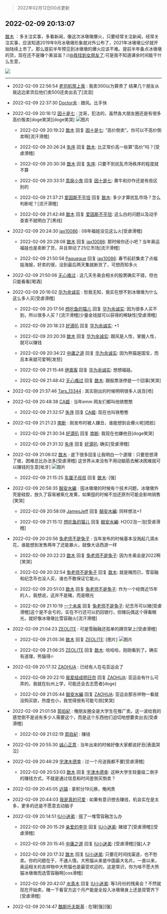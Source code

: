 > 2022年02月12日00点更新
<link rel="stylesheet" href="https://cdn.jsdelivr.net/gh/taotie6/sampleJSON@main/css/photo_show.css">
<meta name="referrer" content="no-referrer" />


 ## 2022-02-09 20:13:07 

 [㪚木](https://www.coolapk.com/feed/33423852?shareKey=MTYzZTFmYzVlZmI1NjIwM2JjYjM~) ：多关注实事，多看新闻，像这次冰墩墩爆火，只要经常关注新闻，经常关注实事，应该知道2019年9月冰墩墩形象就对外公布了，2021年冰墩墩公仔就开始陆续上市了。那么提前半年预见到冰墩墩的爆火应该不难。提前半年备点冰墩墩的货，现在还不是赚个美滋滋<!--break-->？//<a class="feed-link-uname" href="/u/我找到女朋友了">@我找到女朋友了</a>:可是我不知道课余时间能干什么生意， 

<div class="album">
<img class="img-item" src="https://image.coolapk.com/feed/2022/0209/20/1081091_fb2cc295_8786_6537_271@1440x2249.jpeg" />
</div>

 ------- 

- 2022-02-09 22:56:54 [老司机带上我](uid=1912353) : 我卖300以为算贵了 结果几个朋友从我这边拿货后他们卖500还卖出去了[流泪] 

- 2022-02-09 22:37:30 [Doctor余](uid=1383402) : 跟风。比手快 

- 2022-02-09 20:16:12 [因十是七](uid=1449279) : 沈哥，犯法的，虽然各大朋友圈还是有很多高价贩卖[doge笑哭][doge笑哭] ![图片](https://image.coolapk.com/feed/2022/0209/20/1449279_3aeb271f_8971_6073_302@801x696.jpeg)

    - 2022-02-09 20:19:22 [㪚木](uid=1081091) 回复 [因十是七](uid=1449279): “高价倒卖”。你可以不高价倒卖啊[流汗滑稽] 

    - 2022-02-09 20:26:24 [失序](uid=1009107) 回复 [㪚木](uid=1081091): 比正常价高一些算“高价”吗？[受虐滑稽] 

    - 2022-02-09 20:30:38 [㪚木](uid=1081091) 回复 [失序](uid=1009107): 只要不到扰乱市场秩序的程度就不算 

    - 2022-02-09 20:33:51 [乖戾小鬼](uid=3038000) 回复 [因十是七](uid=1449279): 黄牛和炒作还是有些区别的 

    - 2022-02-09 21:37:21 [爱因斯不平坦](uid=834251) 回复 [㪚木](uid=1081091): 多少才算扰乱市场？怎么判断呢？[流汗滑稽] 

    - 2022-02-09 21:42:48 [㪚木](uid=1081091) 回复 [爱因斯不平坦](uid=834251): 这么白的问题以及动手查查不就明白了[黑线] 

- 2022-02-09 20:24:30 [jax10086](uid=797822) : 08年福娃没见这么火[受虐滑稽] 

    - 2022-02-09 20:28:08 [㪚木](uid=1081091) 回复 [jax10086](uid=797822): 那时候你还小吧？当年奥运福娃也是卖断了货，并且带动了25亿市场[流汗滑稽] 

    - 2022-02-09 21:50:58 [Paqueque](uid=685582) 回复 [jax10086](uid=797822): 春节前赶集卖了点福娃海报，好卖的很，没到最后两天集就断货了，可想而知多火 

- 2022-02-09 21:50:06 [无心难过](uid=3681127) : 这几天冬奥会相关的股票确实不错，但也只能看看[喝酒] 

- 2022-02-09 20:16:02 [华为余诚实](uid=1792952) : 恕我无知，我实在想不到冰墩墩为什么这么多人买[受虐滑稽] 

    - 2022-02-09 20:17:56 [想吃鱼的猫儿](uid=2084496) 回复 [华为余诚实](uid=1792952): 因为很多人买不到，所以很多人买？[流汗滑稽]少量金钱就可以获得的稀缺性[受虐滑稽] 

    - 2022-02-09 20:18:23 [好滴叭](uid=5526219) 回复 [华为余诚实](uid=1792952): +1 

    - 2022-02-09 20:20:39 [㪚木](uid=1081091) 回复 [华为余诚实](uid=1792952): 跟风是人性，掌握人性，就可以赚钱 

    - 2022-02-09 20:34:22 [中庸之道](uid=2894334) 回复 [华为余诚实](uid=1792952): 因为熊猫是国宝，而且本来就可爱啊[发怒] 

    - 2022-02-09 21:15:48 [伊嵩客](uid=1080769) 回复 [华为余诚实](uid=1792952): 想想福娃。 

    - 2022-02-09 21:48:42 [无心难过](uid=3681127) 回复 [㪚木](uid=1081091): 跟股票涨停是一个回事[笑哭] 

- 2022-02-09 21:37:46 [Tars_13344](uid=1060315) : 其实刚出的时候明明很多人说丑[喷] 

- 2022-02-09 20:48:38 [CA姬](uid=1922333) : 当年emm 网友们都叫他铁憨憨 

    - 2022-02-09 21:32:57 [失序](uid=1009107) 回复 [CA姬](uid=1922333): 现在也叫铁憨憨 

- 2022-02-09 21:21:23 [南断](uid=1225983) : 刚发布时被人嫌丑，谁能想到会爆火呢[捂脸] 

    - 2022-02-09 21:30:34 [好滴叭](uid=5526219) 回复 [南断](uid=1225983): 我现在也嫌他丑[doge笑哭] 

    - 2022-02-09 21:31:32 [失序](uid=1009107) 回复 [好滴叭](uid=5526219): 确实[受虐滑稽] 

- 2022-02-09 21:08:02 [㪚木](uid=1081091) : 底下很多回复让我明白一个道理：只要思想滑了坡，困难总比办法多[受虐滑稽]
这世界从来没有不用动脑筋去解决困难就可以赚钱的生意[呲牙] ![图片](https://image.coolapk.com/feed/2022/0209/21/1081091_111d069d_2081_7046_682@180x122.gif)

    - 2022-02-09 21:15:25 [车厘子叔叔](uid=1756803) 回复 [㪚木](uid=1081091): [强] 

- 2022-02-09 20:56:35 [醅安水編](uid=2758074) : 囤冰墩墩的时候有个技术问题，冰墩墩外壳是硅胶，放久了容易被氧化发黄，如果囤的时候不加还原剂可能会影响销售[笑哭] 

    - 2022-02-09 20:58:09 [JamesJeff](uid=1555434) 回复 [醅安水編](uid=2758074): 同样想法+1 

    - 2022-02-09 21:15:12 [想吃鱼的猫儿](uid=2084496) 回复 [醅安水編](uid=2758074): H2O2泡一泡[受虐滑稽] 

- 2022-02-09 20:20:56 [兔老师不是兔子](uid=2909638) : 当年发布的时候基本没溅起几滴水花，谁能想到发售两年了还能暴火，就像大话西游一样 

    - 2022-02-09 20:22:23 [㪚木](uid=1081091) 回复 [兔老师不是兔子](uid=2909638): 因为冬奥会是2022啊[笑哭] 

    - 2022-02-09 20:32:54 [兔老师不是兔子](uid=2909638) 回复 [㪚木](uid=1081091): 就是赌而已，雪容融和纪念币也没人买，谁也不敢保证它能火。 

    - 2022-02-09 20:51:03 [㪚木](uid=1081091) 回复 [兔老师不是兔子](uid=2909638): 作为一个经商近15年的人，我想说，这并不是赌，而是眼光 

    - 2022-02-09 21:10:19 [一个未来](uid=2219894) 回复 [兔老师不是兔子](uid=2909638): 纪念币可以赌[受虐滑稽]这个是不会亏的，实在不行还可以扔回银行，但赌玩偶这个得看眼光，就好像冰墩墩比雪容融火[流汗滑稽] 

- 2022-02-09 21:04:23 [ZEOLITE](uid=5438332) : 可是雪融融还孤单的蹲货架上[受虐滑稽] 

    - 2022-02-09 21:05:36 [㪚木](uid=1081091) 回复 [ZEOLITE](uid=5438332): [图片] ![图片](https://image.coolapk.com/feed/2022/0209/21/1081091_b6557ab6_1935_0284_927@1440x1404.jpeg)

    - 2022-02-09 21:06:25 [ZEOLITE](uid=5438332) 回复 [㪚木](uid=1081091): 哈哈哈，刚刚看到了。确实有道理，熊猫得🔥 

- 2022-02-09 20:17:32 [ZAOHUA](uid=1930793) : 已经有人在屯亚运会了 

    - 2022-02-09 20:22:10 [我爱结成明日奈](uid=1772977) 回复 [ZAOHUA](uid=1930793): 亚运会有什么可弄的，我就在杭州上学，可能还会去志愿者[doge] 

    - 2022-02-09 21:05:44 [醅安水編](uid=2758074) 回复 [ZAOHUA](uid=1930793): 亚运会那吉祥物一看就没购买欲，热度也小，我觉得很有可能亏损[笑哭] 

- 2022-02-09 21:01:58 [郭伯紀](uid=2859803) : 俺朋友圈全是大学生在推广卖。这一波给我的感觉倒不是说有多少人需要这个，而是这个东西他们迫切地想要卖出去[受虐滑稽] 

    - 2022-02-09 21:02:19 [郭伯紀](uid=2859803) : 赚钱 

- 2022-02-09 20:55:30 [诚心正意](uid=702743) : 当年出来的时候好像大家都说好丑[表面哭泣] 

- 2022-02-09 20:46:29 [宇津木德幸](uid=1516017) : 过一个月送我都不要[受虐滑稽] 

    - 2022-02-09 20:53:03 [㪚木](uid=1081091) 回复 [宇津木德幸](uid=1516017): 这种大学生轻量级二倒手的赚钱方式，不就是通过信息和时间差倒买倒卖？ 

- 2022-02-09 20:45:05 [远镇](uid=1471248) : 拿积分19元换，俺闲贵 

- 2022-02-09 20:44:03 [我是真的可爱](uid=731138) : 如果有意识想去赚钱，机会实在是太多，更多的还是不愿意去动脑子 

- 2022-02-09 20:14:51 [IU小迷弟](uid=2571083) : 囤了一堆雪容融怎么办 

    - 2022-02-09 20:15:29 [亲爱的李华](uid=1323228) 回复 [IU小迷弟](uid=2571083): 赌错了[受虐滑稽][受虐滑稽] 

    - 2022-02-09 20:15:45 [中庸之道](uid=2894334) 回复 [IU小迷弟](uid=2571083): [受虐滑稽][强]人才 

    - 2022-02-09 20:17:32 [㪚木](uid=1081091) 回复 [IU小迷弟](uid=2571083): 只要花时间找渠道，也不愁卖。你的问题在于，不通人情。大熊猫从来是中国最大名片。一直以来，奥运相关的吉祥物中大熊猫也是最受欢迎的，这是常识，你为啥不愿大熊猫冰墩墩而选雪容融啊[cos滑稽] 

    - 2022-02-09 20:42:07 [水青木](uid=2759832) 回复 [IU小迷弟](uid=2571083): 等3月份的残奥会？不然就现在开始卖，赌一下看官方这个月产能是全投入冰墩墩身上还是双管齐下[受虐滑稽] 

- 2022-02-09 20:14:47 [酷斯托夫斯基](uid=3538227) : 在理[强][强] 

